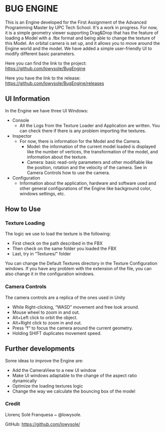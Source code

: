 # BUG ENGINE

This is an Engine developed for the First Assignment of the Advanced Programming Master by UPC Tech School.
It's a work in progress. For now, it is a simple geometry viewer supporting Drag&Drop that has the feature of loading a Model with a .fbx format and being able to change the texture of this Model. An orbital camera is set up, and it allows you to move around the Engine world and the model. We have added a simple user-friendly UI to modify different basic parameters.  

Here you can find the link to the project: https://github.com/lowysole/BugEngine

Here you have the link to the release: https://github.com/lowysole/BugEngine/releases


## UI Information

In the Engine we have three UI Windows:  

 - Console
  	 - All the Logs from the Texture Loader and Application are written. You can check there if there is any problem importing the textures.
 - Inspector
	 - For now, there is information for the Model and the Camera. 
		- Model: the information of the current model loaded is displayed like the number of vertices, the transformation of the model, and information about the texture.
		- Camera: basic read-only parameters and other modifiable like the position, rotation and the velocity of the camera. See in Camera Controls how to use the camera. 
 - Configuration
	 - Information about the application, hardware and software used and other general configurations of the Engine like background color, windows settings, etc.

## How to Use

### Texture Loading

The logic we use to load the texture is the following:

 - First check on the path described in the FBX
 - Then check on the same folder you loaded the FBX
 - Last, try in “Textures/” folder

You can change the Default Textures directory in the Texture Configuration windows. If you have any problem with the extension of the file, you can also change it in the configuration windows. 

### Camera Controls
The camera controls are a replica of the ones used in Unity
 - While Right-clicking, “WASD” movement and free look around.
 - Mouse wheel to zoom in and out. 
 - Alt+Left click to orbit the object.
 - Alt+Right click to zoom in and out.
 - Press “f” to focus the camera around the current geometry.
 - Holding SHIFT duplicates movement speed. 
	 

## Further developments
Some ideas to improve the Engine are:
  - Add the CameraView to a new UI window
  - Make UI windows adaptable to the change of the aspect ratio dynamically
  - Optimize the loading textures logic
  - Change the way we calculate the bouncing box of the model  
  
  
### Credit
Llorenç Solé Franquesa ~ @lowysole.

GitHub: https://github.com/lowysole/

